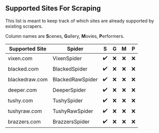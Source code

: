 ## Supported Sites For Scraping

This list is meant to keep track of which sites are already supported by existing scrapers.


Column names are **S**cenes, **G**allery, **M**ovies, **P**erformers.

Supported Site|Spider| S | G | M | P |
--------------|-------|:-:|:-:|:-:|:-:|
vixen.com|VixenSpider|:heavy_check_mark:|:x:|:x:|:x:|
blacked.com|BlackedSpider|:heavy_check_mark:|:x:|:x:|:x:|
blackedraw.com|BlackedRawSpider|:heavy_check_mark:|:x:|:x:|:x:|
deeper.com|DeeperSpider|:heavy_check_mark:|:x:|:x:|:x:|
tushy.com|TushySpider|:heavy_check_mark:|:x:|:x:|:x:|
tushyraw.com|TushyRawSpider|:heavy_check_mark:|:x:|:x:|:x:|
brazzers.com|BrazzersSpider|:heavy_check_mark:|:x:|:x:|:x:|

